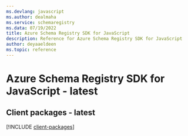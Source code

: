 ```yaml
---
ms.devlang: javascript
ms.author: dealmaha
ms.service: schemaregistry
ms.data: 07/19/2022
title: Azure Schema Registry SDK for JavaScript
description: Reference for Azure Schema Registry SDK for JavaScript
author: deyaaeldeen
ms.topic: reference
---
```

# Azure Schema Registry SDK for JavaScript - latest

## Client packages - latest
[!INCLUDE [client-packages](schema-registry-client-index.md)]
